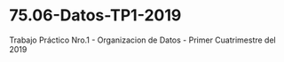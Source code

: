 # 75.06-Datos-TP1-2019
Trabajo Práctico Nro.1 - Organizacion de Datos - Primer Cuatrimestre del 2019
